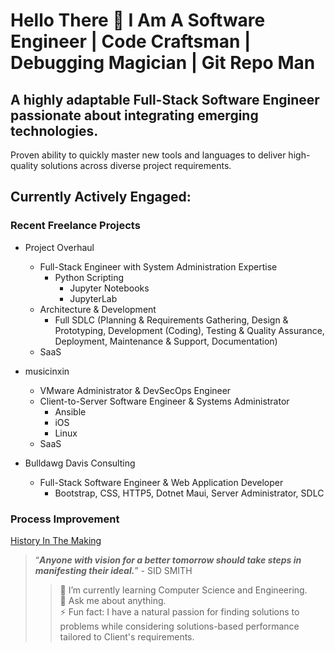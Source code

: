 # Hello There 👋 I Am A Software Engineer | Code Craftsman | Debugging Magician | Git Repo Man

## A highly adaptable Full-Stack Software Engineer passionate about integrating emerging technologies. 

Proven ability to quickly master new tools and languages to deliver high-quality solutions across diverse project requirements. 

## Currently Actively Engaged:

### Recent Freelance Projects

* Project Overhaul
    * Full-Stack Engineer with System Administration Expertise
      * Python Scripting
        * Jupyter Notebooks
        * JupyterLab
    * Architecture & Development
        * Full SDLC (Planning & Requirements Gathering, Design & Prototyping, Development (Coding), Testing & Quality Assurance, Deployment, Maintenance & Support, Documentation)
    * SaaS
    
* musicinxin
    * VMware Administrator & DevSecOps Engineer
    * Client-to-Server Software Engineer & Systems Administrator
      * Ansible
      * iOS
      * Linux
    * SaaS
* Bulldawg Davis Consulting
  * Full-Stack Software Engineer & Web Application Developer
    * Bootstrap, CSS, HTTP5, Dotnet Maui, Server Administrator, SDLC

### Process Improvement

[History In The Making](https://uapbnews.wordpress.com/2016/09/12/hbcu-all-star-seeks-to-add-more-uapb-students-to-the-roster/)
<!-- INSERT CONGRESSIONAL SHOUTOUT ONCE FILE IS FOUND -->

> “**_Anyone with vision for a better tomorrow should take steps in manifesting their ideal._**” - SID SMITH
>> 🌱 I’m currently learning Computer Science and Engineering. <br />
>> 💬 Ask me about anything. <br />
>> ⚡ Fun fact: I have a natural passion for finding solutions to problems while considering solutions-based performance tailored to Client's requirements. <br />
